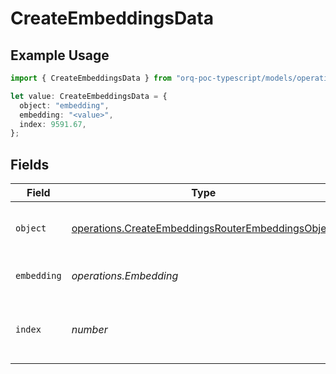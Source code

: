 # CreateEmbeddingsData

## Example Usage

```typescript
import { CreateEmbeddingsData } from "orq-poc-typescript/models/operations";

let value: CreateEmbeddingsData = {
  object: "embedding",
  embedding: "<value>",
  index: 9591.67,
};
```

## Fields

| Field                                                                                                                  | Type                                                                                                                   | Required                                                                                                               | Description                                                                                                            |
| ---------------------------------------------------------------------------------------------------------------------- | ---------------------------------------------------------------------------------------------------------------------- | ---------------------------------------------------------------------------------------------------------------------- | ---------------------------------------------------------------------------------------------------------------------- |
| `object`                                                                                                               | [operations.CreateEmbeddingsRouterEmbeddingsObject](../../models/operations/createembeddingsrouterembeddingsobject.md) | :heavy_check_mark:                                                                                                     | The object type, which is always "embedding".                                                                          |
| `embedding`                                                                                                            | *operations.Embedding*                                                                                                 | :heavy_check_mark:                                                                                                     | The embedding result.                                                                                                  |
| `index`                                                                                                                | *number*                                                                                                               | :heavy_check_mark:                                                                                                     | The index of the embedding in the list of embeddings.                                                                  |